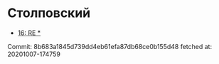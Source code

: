# Столповский
- [16: RE *](16.md)

Commit: 8b683a1845d739dd4eb61efa87db68ce0b155d48
 fetched at: 20201007-174759
